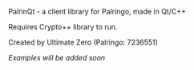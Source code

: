 PalrinQt - a client library for Palringo, made in Qt/C++

Requires Crypto++ library to run.

Created by Ultimate Zero (Palringo: 7236551)

*Examples will be added soon*
